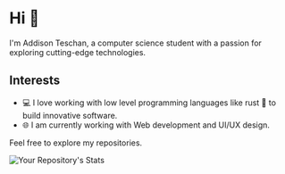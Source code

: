 # Hi 👋

I'm Addison Teschan, a computer science student with a passion for exploring cutting-edge technologies.

## Interests

- 💻 I love working with low level programming languages like rust 🦀 to build innovative software.
- 🌐 I am currently working with Web development and UI/UX design.


Feel free to explore my repositories.

![Your Repository's Stats](https://github-readme-stats.vercel.app/api/top-langs/?username=ateschan&theme=blue-green)

